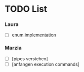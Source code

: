 # TODO List

### Laura
- [ ] [enum implementation](./includes/minishell.h)

### Marzia
- [ ] [pipes verstehen]
- [ ] [anfangen execution commands]